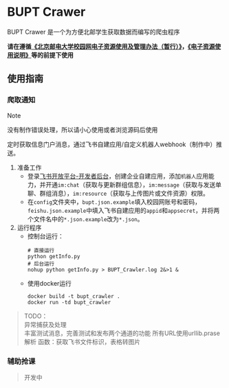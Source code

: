 # BUPT Crawer

BUPT Crawer 是一个为方便北邮学生获取数据而编写的爬虫程序

**请在遵循[《北京邮电大学校园网电子资源使用及管理办法（暂行）》](https://lib.bupt.edu.cn/a/ziyuan/dianziziyuan/guanlibanfa/)，[《电子资源使用说明》](https://lib.bupt.edu.cn/a/ziyuan/dianziziyuan/banquanshuoming/)等的前提下使用**

## 使用指南

### 爬取通知

> [!NOTE]
> 没有制作错误处理，所以请小心使用或者浏览源码后使用

定时获取信息门户消息，通过飞书自建应用/自定义机器人webhook（制作中）推送。

1. 准备工作
   - 登录[飞书开放平台-开发者后台](https://open.feishu.cn/app)，创建企业自建应用，添加`机器人`应用能力，并开通`im:chat`（获取与更新群组信息），`im:message`（获取与发送单聊、群组消息），`im:resource`（获取与上传图片或文件资源）权限。
   - 在`config`文件夹中，`bupt.json.example`填入校园网账号和密码，`feishu.json.example`中填入飞书自建应用的`appid`和`appsecret`，并将两个文件名中的`*.json.example`改为`*.json`。
2. 运行程序
   - 控制台运行：
      ```shell
      # 直接运行
      python getInfo.py
      # 后台运行
      nohup python getInfo.py > BUPT_Crawler.log 2&>1 &
      ```
   - 使用docker运行
      ```shell
      docker build -t bupt_crawler .
      docker run -td bupt_crawler
      ```


> TODO：\
> 异常捕获及处理 \
> 丰富测试消息，完善测试和发布两个通道的功能
> 所有URL使用urllib.prase解析
> 函数：获取飞书文件标识，表格转图片

### 辅助抢课

> 开发中
